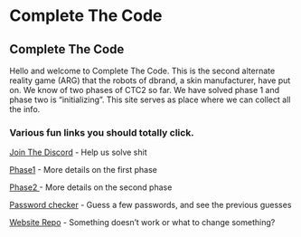 # Complete The Code

## Complete The Code

Hello and welcome to Complete The Code. This is the second alternate reality game (ARG) that the robots of dbrand, a skin manufacturer, have put on. We know of two phases of CTC2 so far. We have solved phase 1 and phase two is “initializing”. This site serves as place where we can collect all the info.&#x20;

### Various fun links you should totally click.

[Join The Discord](https://discord.gg/dbrand) - Help us solve shit

[Phase1](phase-1.md) - More details on the first phase

[Phase2 ](phase-2.md)- More details on the second phase

[Password checker](https://ctc2.zevaryx.com) - Guess a few passwords, and see the previous guesses

[Website Repo](https://github.com/SideMatter/completethecode) - Something doesn’t work or what to change something?&#x20;



###
